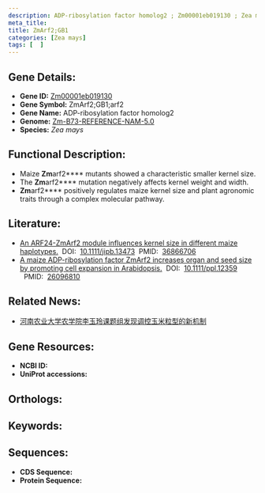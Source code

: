 ```yaml
---
description: ADP-ribosylation factor homolog2 ; Zm00001eb019130 ; Zea mays
meta_title:
title: ZmArf2;GB1
categories: [Zea mays]
tags: [  ]
---
```


## Gene Details:
- **Gene ID:**	[Zm00001eb019130]()
- **Gene Symbol:** ZmArf2;GB1;arf2
- **Gene Name:** ADP-ribosylation factor homolog2
- **Genome:** [Zm-B73-REFERENCE-NAM-5.0]()
- **Species:** *Zea mays*

## Functional Description:
   - Maize **Zm**arf2**** mutants showed a characteristic smaller kernel size.
   - The **Zm**arf2**** mutation negatively affects kernel weight and width.
   - **Zm**arf2**** positively regulates maize kernel size and plant agronomic traits through a complex molecular pathway.

## Literature:
   - [An ARF24-ZmArf2 module influences kernel size in different maize haplotypes.]( https://onlinelibrary.wiley.com/doi/10.1111/jipb.13473)&nbsp;&nbsp;DOI:&nbsp;&nbsp;[10.1111/jipb.13473](https://onlinelibrary.wiley.com/doi/10.1111/jipb.13473)&nbsp;&nbsp;PMID:&nbsp;&nbsp;[36866706](https://pubmed.ncbi.nlm.nih.gov/36866706/)
   - [A maize ADP-ribosylation factor ZmArf2 increases organ and seed size by promoting cell expansion in Arabidopsis.]( https://onlinelibrary.wiley.com/doi/full/10.1111/ppl.12359)&nbsp;&nbsp;DOI:&nbsp;&nbsp;[10.1111/ppl.12359 ](https://onlinelibrary.wiley.com/doi/full/10.1111/ppl.12359)&nbsp;&nbsp;PMID:&nbsp;&nbsp;[26096810](https://pubmed.ncbi.nlm.nih.gov/26096810/)

## Related News:
   - [河南农业大学农学院李玉玲课题组发现调控玉米粒型的新机制](https://mp.weixin.qq.com/s?__biz=MzIyOTY2NDYyNQ==&mid=2247567417&idx=4&sn=696d8afafadd8918aef27268a49b34cf&chksm=5471f32502e8fed7c96303ed8caf0c1215afe125dc452fcf55b1173482a6e7d40a65df99eba1&scene=27#wechat_redirect)

## Gene Resources:
- **NCBI ID:** [](https://www.ncbi.nlm.nih.gov/gene/?term=)
- **UniProt accessions:** [](https://www.uniprot.org/uniprotkb//entry)

## Orthologs:

## Keywords:


## Sequences:
- **CDS Sequence:**
- **Protein Sequence:**
